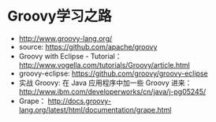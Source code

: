 # Groovy学习之路

* <http://www.groovy-lang.org/>
* source: <https://github.com/apache/groovy>
* Groovy with Eclipse - Tutorial： <http://www.vogella.com/tutorials/Groovy/article.html>
* groovy-eclipse: <https://github.com/groovy/groovy-eclipse>
* 实战 Groovy: 在 Java 应用程序中加一些 Groovy 进来：<http://www.ibm.com/developerworks/cn/java/j-pg05245/>
* Grape： <http://docs.groovy-lang.org/latest/html/documentation/grape.html>
